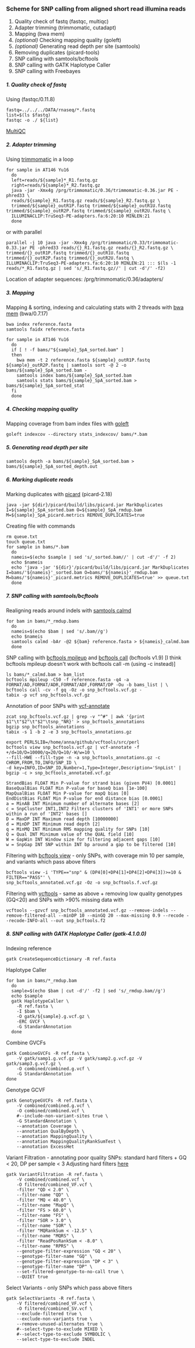 ### Scheme for SNP calling from aligned short read illumina reads


1. Quality check of fastq (fastqc, multiqc)
2. Adapter trimming (trimmomatic, cutadapt)
3. Mapping (bwa mem)
4. *(optional)* Checking mapping quality (goleft)
5. *(optional)* Generating read depth per site (samtools)
6. Removing duplicates (picard-tools)
7. SNP calling with samtools/bcftools
8. SNP calling with GATK Haplotype Caller
9. SNP calling with Freebayes



##### 1. Quality check of fastq 

Using (fastqc/0.11.8)
```
fastq=../../../DATA/rnaseq/*.fastq
list=$(ls $fastq)
fastqc -o ./ ${list}
```
[MultiQC](https://multiqc.info/)

##### 2. Adapter trimming

Using [trimmomatic](http://www.usadellab.org/cms/uploads/supplementary/Trimmomatic/TrimmomaticManual_V0.32.pdf) in a loop
```
for sample in AT146 Yu16
  do
  left=reads/${sample}*_R1.fastq.gz
  right=reads/${sample}*_R2.fastq.gz
  java -jar -Xmx4g /prg/trimmomatic/0.36/trimmomatic-0.36.jar PE -phred33 \
  reads/${sample}_R1.fastq.gz reads/${sample}_R2.fastq.gz \
  trimmed/${sample}_outR1P.fastq trimmed/${sample}_outR1U.fastq trimmed/${sample}_outR2P.fastq trimmed/${sample}_outR2U.fastq \
  ILLUMINACLIP:TruSeq3-PE-adapters.fa:6:20:10 MINLEN:21
  done
```

or with parallel
```
parallel -j 10 java -jar -Xmx4g /prg/trimmomatic/0.33/trimmomatic-0.33.jar PE -phred33 reads/{}_R1.fastq.gz reads/{}_R2.fastq.gz \
trimmed/{}_outR1P.fastq trimmed/{}_outR1U.fastq trimmed/{}_outR2P.fastq trimmed/{}_outR2U.fastq \
ILLUMINACLIP:TruSeq3-PE-adapters.fa:6:20:10 MINLEN:21 ::: $(ls -1 reads/*_R1.fastq.gz | sed 's/_R1.fastq.gz//' | cut -d'/' -f2)
```

Location of adapter sequences: /prg/trimmomatic/0.36/adapters/


##### 3. Mapping

Mapping & sorting, indexing and calculating stats with 2 threads with [bwa mem](http://bio-bwa.sourceforge.net/bwa.shtml) (bwa/0.7.17)
```
bwa index reference.fasta
samtools faidx reference.fasta

for sample in AT146 Yu16
  do
  if [ ! -f bams/"${sample}_SpA_sorted.bam" ]
  then
    bwa mem -t 2 reference.fasta ${sample}_outR1P.fastq ${sample}_outR2P.fastq | samtools sort -@ 2 -o bams/${sample}_SpA_sorted.bam -
    samtools index bams/${sample}_SpA_sorted.bam
    samtools stats bams/${sample}_SpA_sorted.bam > bams/${sample}_SpA_sorted_stat
  fi
  done

```


##### 4. Checking mapping quality

Mapping coverage from bam index files with [goleft](https://github.com/brentp/goleft)
```
goleft indexcov --directory stats_indexcov/ bams/*.bam
```

##### 5. Generating read depth per site

```
samtools depth -a bams/${sample}_SpA_sorted.bam > bams/${sample}_SpA_sorted_depth.out
```

##### 6. Marking duplicate reads


Marking duplicates with [picard](https://broadinstitute.github.io/picard/) (picard-2.18)
```
java -jar ${dir}/picard/build/libs/picard.jar MarkDuplicates I=${sample}_SpA_sorted.bam O=${sample}_SpA_rmdup.bam M=${sample}_SpA_picard.metrics REMOVE_DUPLICATES=true
```

Creating file with commands
```
rm queue.txt
touch queue.txt
for sample in bams/*.bam
  do
  nameis=$(echo $sample | sed 's/_sorted.bam//' | cut -d'/' -f 2)
  echo $nameis
  echo 'java -jar '${dir}'/picard/build/libs/picard.jar MarkDuplicates I=bams/'${nameis}'_sorted.bam O=bams/'${nameis}'_rmdup.bam M=bams/'${nameis}'_picard.metrics REMOVE_DUPLICATES=true' >> queue.txt
  done
```

##### 7. SNP calling with samtools/bcftools

Realigning reads around indels with [samtools calmd](http://www.htslib.org/doc/samtools-calmd.html)
```
for bam in bams/*_rmdup.bams
  do
  nameis=$(echo $bam | sed 's/.bam//g')
  echo $nameis
  samtools calmd -bAr -@2 ${bam} reference.fasta > ${nameis}_calmd.bam
  done
```

SNP calling with [bcftools mpileup](http://samtools.github.io/bcftools/bcftools.html#mpileup) and [bcftools call](http://samtools.github.io/bcftools/bcftools.html#call) (bcftools v1.9)
[I think bcftools mpileup doesn't work with bcftools call -m (using -c instead)]
```
ls bams/*_calmd.bam > bam_list
bcftools mpileup -C50 -f reference.fasta -q4 -a FORMAT/AD,FORMAT/ADR,FORMAT/ADF,FORMAT/DP -Ou -b bams_list | \
bcftools call -cv -f gq -Oz -o snp_bcftools.vcf.gz -
tabix -p vcf snp_bcftools.vcf.gz
```

Annotation of poor SNPs with [vcf-annotate](https://manpages.debian.org/testing/vcftools/vcf-annotate.1.en.html)

```
zcat snp_bcftools.vcf.gz | grep -v "^#" | awk '{print $1"\t"$2"\t"$2"\tsnp_"NR}' > snp_bcftools_annotations
bgzip snp_bcftools_annotations
tabix -s 1 -b 2 -e 3 snp_bcftools_annotations.gz
```
```
export PERL5LIB=/home/anna/github/vcftools/src/perl
bcftools view snp_bcftools.vcf.gz | vcf-annotate -f +/d=10/D=10000/q=20/Q=10/-W/w=10 \
--fill-HWE --fill-type -n -a snp_bcftools_annotations.gz -c CHROM,FROM,TO,INFO/SNP_ID \
-d key=INFO,ID=SNP_ID,Number=1,Type=Integer,Description='SnpList' | bgzip -c > snp_bcftools_annotated.vcf.gz
```
```
StrandBias FLOAT Min P-value for strand bias (given PV4) [0.0001]
BaseQualBias FLOAT Min P-value for baseQ bias [1e-100]
MapQualBias FLOAT Min P-value for mapQ bias [0]
EndDistBias FLOAT Min P-value for end distance bias [0.0001]
a = MinAB INT Minimum number of alternate bases [2]
c = SnpCluster INT1,INT2 Filters clusters of 'INT1' or more SNPs within a run of 'INT2' bases []
D = MaxDP INT Maximum read depth [10000000]
d = MinDP INT Minimum read depth [2]
q = MinMQ INT Minimum RMS mapping quality for SNPs [10]
Q = Qual INT Minimum value of the QUAL field [10]
W = GapWin INT Window size for filtering adjacent gaps [10]
w = SnpGap INT SNP within INT bp around a gap to be filtered [10]
```
Filtering with [bcftools view](http://samtools.github.io/bcftools/bcftools.html#view) - only SNPs, with coverage min 10 per sample, and variants which pass above filters
```
bcftools view -i 'TYPE=="snp" & (DP4[0]+DP4[1]+DP4[2]+DP4[3])>=10 & FILTER=="PASS"' \
snp_bcftools_annotated.vcf.gz -Oz -o snp_bcftools.f.vcf.gz
```
Filtering with [vcftools](https://vcftools.github.io/man_latest.html) - same as above + removing low quality genotypes (GQ<20) and SNPs with >90% missing data with
```
vcftools --gzvcf snp_bcftools_annotated.vcf.gz --remove-indels --remove-filtered-all --minDP 10 --minGQ 20 --max-missing 0.9 --recode --recode-INFO-all --out snp_bcftools.f2
```

##### 8. SNP calling with GATK Haplotype Caller (gatk-4.1.0.0)

Indexing reference
```
gatk CreateSequenceDictionary -R ref.fasta
```
Haplotype Caller
```
for bam in bams/*_rmdup.bam
  do
  sample=$(echo $bam | cut -d'/' -f2 | sed 's/_rmdup.bam//g')
  echo $sample
  gatk HaplotypeCaller \
    -R ref.fasta \
    -I $bam \
    -O gatk/${sample}.g.vcf.gz \
    -ERC GVCF \
    -G StandardAnnotation
  done
```
Combine GVCFs
```
gatk CombineGVCFs -R ref.fasta \
    -V gatk/samp1.g.vcf.gz -V gatk/samp2.g.vcf.gz -V gatk/samp3.g.vcf.gz \
    -O combined/combined.g.vcf \
    -G StandardAnnotation
done
```
Genotype GCVF
```
gatk GenotypeGVCFs -R ref.fasta \
    -V combined/combined.g.vcf \
    -O combined/combined.vcf \
    #--include-non-variant-sites true \
    -G StandardAnnotation \
    --annotation Coverage \
    --annotation QualByDepth \
    --annotation MappingQuality \
    --annotation MappingQualityRankSumTest \
    --annotation ExcessHet
```
Variant Filtration - annotating poor quality SNPs: standard hard filters + GQ < 20, DP per sample < 3
Adjusting hard filters [here](https://gatk.broadinstitute.org/hc/en-us/articles/360035890471-Hard-filtering-germline-short-variants)
```
gatk VariantFiltration -R ref.fasta \
    -V combined/combined.vcf \
    -O filtered/combined_VF.vcf \
    -filter "QD < 2.0" \
    --filter-name "QD" \
    -filter "MQ < 40.0" \
    --filter-name "MapQ" \
    -filter "FS > 60.0" \
    --filter-name "FS" \
    -filter "SOR > 3.0" \
    --filter-name "SOR" \
    -filter "MQRankSum < -12.5" \
    --filter-name "MQRS" \
    -filter "ReadPosRankSum < -8.0" \
    --filter-name "RPRS" \
    --genotype-filter-expression "GQ < 20" \
    --genotype-filter-name "GQ" \
    --genotype-filter-expression "DP < 3" \
    --genotype-filter-name "DP" \
    --set-filtered-genotype-to-no-call true \
    --QUIET true
```
Select Variants - only SNPs which pass above filters
```
gatk SelectVariants -R ref.fasta \
    -V filtered/combined_VF.vcf \
    -O filtered/combined_SV.vcf \
    --exclude-filtered true \
    --exclude-non-variants true \
    --remove-unused-alternates true \
    #--select-type-to-exclude MIXED \
    #--select-type-to-exclude SYMBOLIC \
    --select-type-to-exclude INDEL
```

